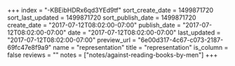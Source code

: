 +++
index = "-KBEibHDRx6qd3YEd9tf"
sort_create_date = 1499871720
sort_last_updated = 1499871720
sort_publish_date = 1499871720
create_date = "2017-07-12T08:02:00-07:00"
publish_date = "2017-07-12T08:02:00-07:00"
date = "2017-07-12T08:02:00-07:00"
last_updated = "2017-07-12T08:02:00-07:00"
preview_url = "6e00d317-4c67-c073-2187-69fc47e8f9a9"
name = "representation"
title = "representation"
is_column = false
reviews = ""
notes = ["notes/against-reading-books-by-men"]
+++

